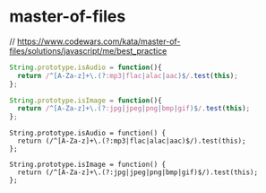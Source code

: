 # master-of-files
// https://www.codewars.com/kata/master-of-files/solutions/javascript/me/best_practice


```javascript
String.prototype.isAudio = function(){
  return /^[A-Za-z]+\.(?:mp3|flac|alac|aac)$/.test(this);
};

String.prototype.isImage = function(){
  return /^[A-Za-z]+\.(?:jpg|jpeg|png|bmp|gif)$/.test(this);
};
```

```
String.prototype.isAudio = function() {
  return (/^[A-Za-z]+\.(?:mp3|flac|alac|aac)$/).test(this);
};

String.prototype.isImage = function() {
  return (/^[A-Za-z]+\.(?:jpg|jpeg|png|bmp|gif)$/).test(this);
};
```
